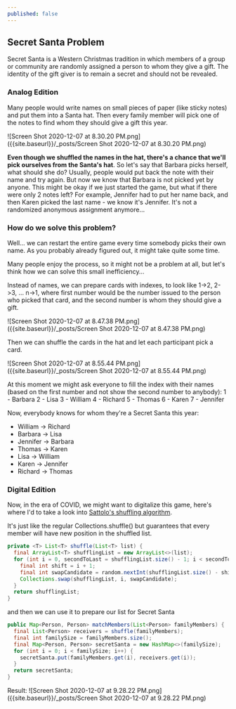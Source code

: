 ```yaml
---
published: false
---
```

## Secret Santa Problem

Secret Santa is a Western Christmas tradition in which members of a group or community are randomly assigned a person to whom they give a gift. The identity of the gift giver is to remain a secret and should not be revealed.

### Analog Edition

Many people would write names on small pieces of paper (like sticky notes) and put them into a Santa hat. 
Then every family member will pick one of the notes to find whom they should give a gift this year.

![Screen Shot 2020-12-07 at 8.30.20 PM.png]({{site.baseurl}}/_posts/Screen Shot 2020-12-07 at 8.30.20 PM.png)

**Even though we shuffled the names in the hat, there's a chance that we'll pick ourselves from the Santa's hat**.
So let's say that Barbara picks herself, what should she do? Usually, people would put back the note with their name and try again. But now we know that Barbara is not picked yet by anyone.
This might be okay if we just started the game, but what if there were only 2 notes left? For example, Jennifer had to put her name back, and then Karen picked the last name - we know it's Jennifer.
It's not a randomized anonymous assignment anymore…

### How do we solve this problem?
Well… we can restart the entire game every time somebody picks their own name. As you probably already figured out, it might take quite some time.

Many people enjoy the process, so it might not be a problem at all, but let's think how we can solve this small inefficiency…

Instead of names, we can prepare cards with indexes, to look like 1->2, 2->3, … n->1, where first number would be the number issued to the person who picked that card, and the second number is whom they should give a gift.

![Screen Shot 2020-12-07 at 8.47.38 PM.png]({{site.baseurl}}/_posts/Screen Shot 2020-12-07 at 8.47.38 PM.png)

Then we can shuffle the cards in the hat and let each participant pick a card.

![Screen Shot 2020-12-07 at 8.55.44 PM.png]({{site.baseurl}}/_posts/Screen Shot 2020-12-07 at 8.55.44 PM.png)

At this moment we might ask everyone to fill the index with their names (based on the first number and not show the second number to anybody):
1 - Barbara
2 - Lisa
3 - William
4 - Richard
5 - Thomas
6 - Karen
7 - Jennifer

Now, everybody knows for whom they're a Secret Santa this year:
- William -> Richard
- Barbara -> Lisa
- Jennifer -> Barbara
- Thomas -> Karen
- Lisa -> William
- Karen -> Jennifer
- Richard -> Thomas

### Digital Edition

Now, in the era of COVID, we might want to digitalize this game, here's where I'd to take a look into [Sattolo's shuffling algorithm](https://en.wikipedia.org/wiki/Fisher%E2%80%93Yates_shuffle#Sattolo%27s_algorithm).

It's just like the regular Collections.shuffle() but guarantees that every member will have new position in the shuffled list.

```java
private <T> List<T> shuffle(List<T> list) {
  final ArrayList<T> shufflingList = new ArrayList<>(list);
  for (int i = 0, secondToLast = shufflingList.size() - 1; i < secondToLast; i++) {
    final int shift = i + 1;
    final int swapCandidate = random.nextInt(shufflingList.size() - shift) + shift;
    Collections.swap(shufflingList, i, swapCandidate);
  }
  return shufflingList;
}
```
and then we can use it to prepare our list for Secret Santa
```java
public Map<Person, Person> matchMembers(List<Person> familyMembers) {
  final List<Person> receivers = shuffle(familyMembers);
  final int familySize = familyMembers.size();
  final Map<Person, Person> secretSanta = new HashMap<>(familySize);
  for (int i = 0; i < familySize; i++) {
    secretSanta.put(familyMembers.get(i), receivers.get(i));
  }
  return secretSanta;
}
```

Result:
![Screen Shot 2020-12-07 at 9.28.22 PM.png]({{site.baseurl}}/_posts/Screen Shot 2020-12-07 at 9.28.22 PM.png)
